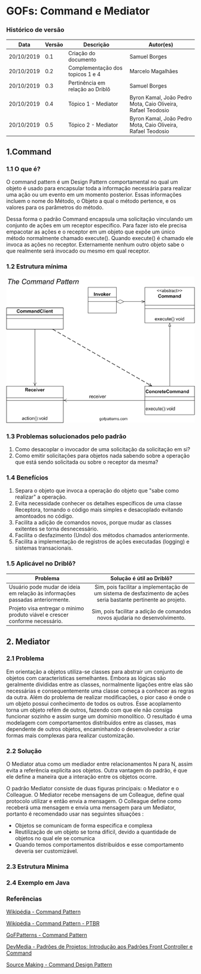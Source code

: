 # GOFs: Command e Mediator

### Histórico de versão
| Data | Versão | Descrição | Autor(es) |
| ---- | ------ | --------- | --------- |
| 20/10/2019 | 0.1 | Criação do documento | Samuel Borges |
| 20/10/2019 | 0.2 | Complementação dos topicos 1 e 4 | Marcelo Magalhães |
| 20/10/2019 | 0.3 | Pertinência em relação ao Driblô | Samuel Borges |
|20/10/2019| 0.4 | Tópico 1 - Mediator | Byron Kamal, João Pedro Mota, Caio Oliveira, Rafael Teodosio|
|20/10/2019| 0.5 | Tópico 2 - Mediator | Byron Kamal, João Pedro Mota, Caio Oliveira, Rafael Teodosio|


## 1.Command

### 1.1 O que é?

O command pattern é um Design Pattern comportamental no qual um objeto é usado para encapsular toda a informação necessária para realizar uma ação ou um evento em um momento posterior. Essas informações incluem o nome do Método, o Objeto a qual o método pertence, e os valores para os parâmetros do método.

Dessa forma o padrão Command encapsula uma solicitação vinculando um conjunto de ações em um receptor especifico. Para fazer isto ele precisa empacotar as ações e o receptor em um objeto que expõe um único método normalmente chamado execute(). Quando execute() é chamado ele invoca as ações no receptor. Externamente nenhum outro objeto sabe o que realmente será invocado ou mesmo em qual receptor.

### 1.2 Estrutura mínima

![Command Pattern](assets/command_pattern.jpg)

### 1.3 Problemas solucionados pelo padrão

 1. Como desacoplar o invocador de uma solicitação da solicitação em si? 
 1. Como emitir solicitações para objetos nada sabendo sobre a operação que está sendo solicitada ou sobre o receptor da mesma?

### 1.4 Benefícios

 1. Separa o objeto que invoca a operação do objeto que "sabe como realizar" a operação.
 1. Evita necessidade conhecer os detalhes específicos de uma classe Receptora, tornando o código mais simples e desacoplado evitando amontoados no código.
 1. Facilita a adição de comandos novos, porque mudar as classes exitentes se torna desnecessário.
 1. Facilita o desfazimento (Undo) dos métodos chamados anteriormente. 
 1. Facilita a implementação de registros de ações executadas (logging) e sistemas transacionais.

### 1.5 Aplicável no Driblô?

| Problema | Solução é útil ao Driblô? |
| ------- | :-----: |
| Usuário pode mudar de ideia em relação às informações passadas anteriormente.| Sim, pois facilitar a implementação de um sistema de desfazimento de ações seria bastante pertinente ao projeto. | 
| Projeto visa entregar o minimo produto viável e crescer conforme necessário. | Sim, pois facilitar a adição de comandos novos ajudaria no desenvolvimento. |

## 2. Mediator

### 2.1 Problema
Em orientação a objetos utiliza-se classes para abstrair um conjunto de objetos com características semelhantes.
Embora as lógicas são geralmente divididas entre as classes, normalmente ligações entre elas são necessárias e consequentemente uma classe começa a conhecer as regras da outra. Além do problema de realizar modificações, o pior caso é onde o um objeto possui conhecimento de todos os outros.
Esse acoplamento torna um objeto refém de outros, fazendo com que ele não consiga funcionar sozinho e assim surge um domínio monolítico.
O resultado é uma modelagem com comportamentos distribuídos entre as classes, mas dependente de outros objetos, encaminhando o desenvolvedor a criar formas mais complexas para realizar customização.

### 2.2 Solução

O Mediator atua como um mediador entre relacionamentos N para N, assim evita a referência explicita aos objetos. Outra vantagem do padrão, é que ele define a maneira que a interação entre os objetos ocorre.

O padrão Mediator consiste de duas figuras principais: o Mediator e o Colleague. O Mediator recebe mensagens de um Colleague, define qual protocolo utilizar e então envia a mensagem. O Colleague define como receberá uma mensagem e envia uma mensagem para um Mediator, portanto é recomendado usar nas seguintes situações : 

- Objetos se comunicam de forma especifica e complexa
- Reutilização de um objeto se torna difícil, devido a quantidade de objetos no qual ele se comunica
- Quando temos comportamentos distribuídos e esse comportamento deveria ser customizável.

### 2.3 Estrutura Minima

### 2.4 Exemplo em Java

### Referências

[Wikipédia - Command Pattern](https://pt.wikipedia.org/wiki/Command_pattern)

[Wikipédia - Command Pattern - PTBR](https://pt.wikipedia.org/wiki/Command)

[GoFPatterns - Command Pattern](https://www.gofpatterns.com/behavioral-design-patterns/behavioral-patterns/command-pattern.php)

[DevMedia - Padrões de Projetos: Introdução aos Padrões Front Controller e Command](https://www.devmedia.com.br/padroes-de-projetos-introducao-aos-padroes-front-controller-e-command/30644)

[Source Making - Command Design Pattern](https://sourcemaking.com/design_patterns/command)


